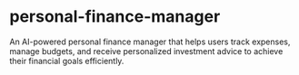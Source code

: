 # personal-finance-manager
An AI-powered personal finance manager that helps users track expenses, manage budgets, and receive personalized investment advice to achieve their financial goals efficiently.
